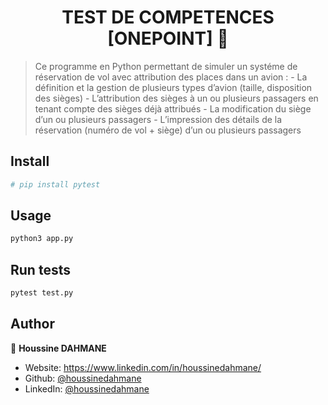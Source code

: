 <h1 align="center">TEST DE COMPETENCES [ONEPOINT] 👋</h1>
<p>
</p>

> Ce programme en Python permettant de simuler un systéme de réservation de vol avec attribution des places dans un avion :
    - La définition et la gestion de plusieurs types d’avion (taille, disposition des sièges)
    - L’attribution des sièges à un ou plusieurs passagers en tenant compte des sièges déjà attribués
    - La modification du siège d’un ou plusieurs passagers
    - L’impression des détails de la réservation (numéro de vol + siège) d’un ou plusieurs passagers

## Install

```sh
# pip install pytest 
```

## Usage

```sh
python3 app.py
```

## Run tests

```sh
pytest test.py
```

## Author

👤 **Houssine DAHMANE**

* Website: https://www.linkedin.com/in/houssinedahmane/
* Github: [@houssinedahmane](https://github.com/houssinedahmane)
* LinkedIn: [@houssinedahmane](https://linkedin.com/in/houssinedahmane)

